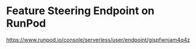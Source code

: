 # Feature Steering Endpoint on RunPod

https://www.runpod.io/console/serverless/user/endpoint/gispfwnjam4q4z
